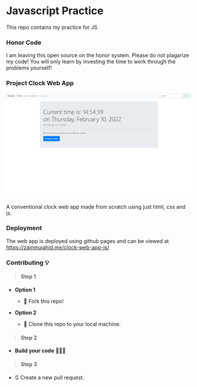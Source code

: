 # **Javascript Practice**
This repo contains my practice for JS

### **Honor Code**
I am leaving this open source on the honor system. Please do not plagarize my code! You will only learn by investing the time to work through the problems yourself!

### **Project Clock Web App**

![](./assets/clock-web-app-ss.png)

A conventional clock web app made from scratch using just html, css and js.

### **Deployment**
The web app is deployed using github pages and can be viewed at <a href="https://zainmujahid.me/clock-web-app-js/" target="_blank">https://zainmujahid.me/clock-web-app-js/</a>

### **Contributing** 💡
> #### Step 1

- **Option 1**
    - 🍴 Fork this repo!

- **Option 2**
    - 👯 Clone this repo to your local machine.

> #### Step 2

- **Build your code** 🔨🔨🔨

> #### Step 3

- 🔃 Create a new pull request.

